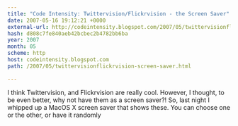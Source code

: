 ```yaml
---
title: "Code Intensity: Twittervision/Flickrvision - the Screen Saver"
date: 2007-05-16 19:12:21 +0000
external-url: http://codeintensity.blogspot.com/2007/05/twittervisionflickrvision-screen-saver.html
hash: d808c7fe840aeb42bcbec2b4782bb6ba
year: 2007
month: 05
scheme: http
host: codeintensity.blogspot.com
path: /2007/05/twittervisionflickrvision-screen-saver.html

---
```


I think Twittervision, and Flickrvision are really cool. However, I thought, to be even better, why not have them as a screen saver?! So, last night I whipped up a MacOS X screen saver that shows these. You can choose one or the other, or have it randomly
